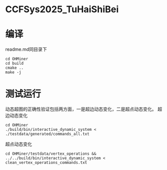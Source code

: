 # CCFSys2025_TuHaiShiBei
# 编译
readme.md同目录下 
```
cd OHMiner
cd build
cmake ..
make -j
```

# 测试运行
动态超图的正确性验证包括两方面，一是超边动态变化，二是超点动态变化。
超边动态变化
```
cd OHMiner
./build/bin/interactive_dynamic_system < ./testdata/generated/commands_all.txt
```

超点动态变化
```
cd OHMiner/testdata/vertex_operations && ../../build/bin/interactive_dynamic_system < clean_vertex_operations_commands.txt
```
